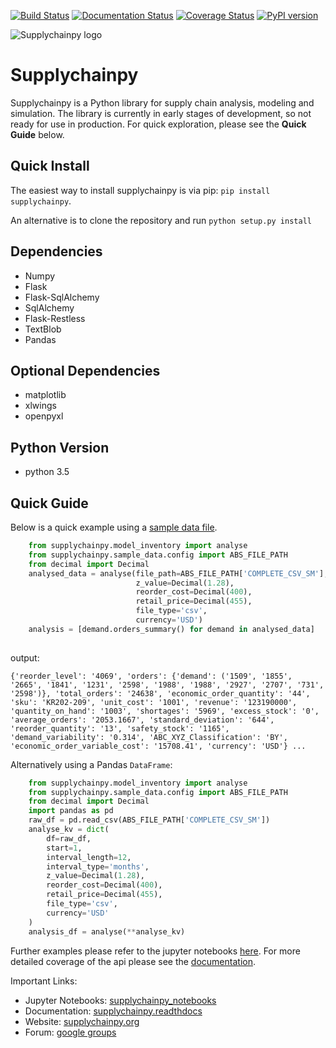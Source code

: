 [![Build Status](https://travis-ci.org/KevinFasusi/supplychainpy.svg?branch=master)](https://travis-ci.org/KevinFasusi/supplychainpy?branch=master)
[![Documentation Status](https://readthedocs.org/projects/supplychainpy/badge/?version=latest)](http://supplychainpy.readthedocs.org/en/latest/?badge=latest)
[![Coverage Status](https://coveralls.io/repos/github/KevinFasusi/supplychainpy/badge.svg?branch=master)](https://coveralls.io/github/KevinFasusi/supplychainpy?branch=master)
[![PyPI version](https://badge.fury.io/py/supplychainpy.svg)](https://badge.fury.io/py/supplychainpy)

![Supplychainpy logo](https://github.com/KevinFasusi/supplychainpy/blob/master/supplychainpy/reporting/static/PY_logo.jpg)

# Supplychainpy

Supplychainpy is a Python library for supply chain analysis, modeling and simulation. The library is currently in early stages of development, so not ready for use in production. For quick exploration, please see the **Quick Guide** below.

## Quick Install

The easiest way to install supplychainpy is via pip: `pip install supplychainpy`.

An alternative is to clone the repository and run `python setup.py install`

## Dependencies

- Numpy
- Flask
- Flask-SqlAlchemy
- SqlAlchemy
- Flask-Restless
- TextBlob
- Pandas

## Optional Dependencies

- matplotlib
- xlwings
- openpyxl


## Python Version

- python 3.5

## Quick Guide

Below is a quick example using a [sample data file](https://github.com/KevinFasusi/supplychainpy/blob/master/supplychainpy/sample_data/complete_dataset_small.csv). 

```python
    from supplychainpy.model_inventory import analyse
    from supplychainpy.sample_data.config import ABS_FILE_PATH
    from decimal import Decimal
    analysed_data = analyse(file_path=ABS_FILE_PATH['COMPLETE_CSV_SM'],
                            z_value=Decimal(1.28),
                            reorder_cost=Decimal(400),
                            retail_price=Decimal(455),
                            file_type='csv',
                            currency='USD')
    analysis = [demand.orders_summary() for demand in analysed_data]
    
```

output:

```
{'reorder_level': '4069', 'orders': {'demand': ('1509', '1855', '2665', '1841', '1231', '2598', '1988', '1988', '2927', '2707', '731', '2598')}, 'total_orders': '24638', 'economic_order_quantity': '44', 'sku': 'KR202-209', 'unit_cost': '1001', 'revenue': '123190000', 'quantity_on_hand': '1003', 'shortages': '5969', 'excess_stock': '0', 'average_orders': '2053.1667', 'standard_deviation': '644', 'reorder_quantity': '13', 'safety_stock': '1165', 'demand_variability': '0.314', 'ABC_XYZ_Classification': 'BY', 'economic_order_variable_cost': '15708.41', 'currency': 'USD'} ...
```


Alternatively using a Pandas `DataFrame`:

```python
    from supplychainpy.model_inventory import analyse
    from supplychainpy.sample_data.config import ABS_FILE_PATH
    from decimal import Decimal
    import pandas as pd
    raw_df = pd.read_csv(ABS_FILE_PATH['COMPLETE_CSV_SM'])
    analyse_kv = dict(
        df=raw_df,
        start=1,
        interval_length=12,
        interval_type='months',
        z_value=Decimal(1.28),
        reorder_cost=Decimal(400),
        retail_price=Decimal(455),
        file_type='csv',
        currency='USD'
    )
    analysis_df = analyse(**analyse_kv)


```

Further examples please refer to the jupyter notebooks [here](https://github.com/KevinFasusi/supplychainpy_notebooks).
For more detailed coverage of the api please see the [documentation](http://supplychainpy.readthedocs.org/).

Important Links:

- Jupyter Notebooks: [supplychainpy_notebooks](https://github.com/KevinFasusi/supplychainpy_notebooks)
- Documentation: [supplychainpy.readthdocs](http://supplychainpy.readthedocs.org/)
- Website: [supplychainpy.org](http://www.supplychainpy.org/)
- Forum: [google groups](https://groups.google.com/forum/#!forum/supplychainpy)




